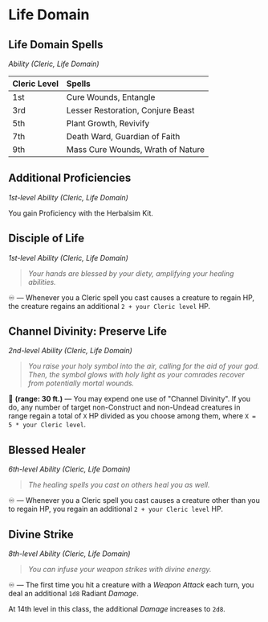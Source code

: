 # Life Domain

## Life Domain Spells
*Ability (Cleric, Life Domain)*

| Cleric Level | Spells                            |
|:-------------|:----------------------------------|
| 1st          | Cure Wounds, Entangle             |
| 3rd          | Lesser Restoration, Conjure Beast |
| 5th          | Plant Growth, Revivify            |
| 7th          | Death Ward, Guardian of Faith     |
| 9th          | Mass Cure Wounds, Wrath of Nature |

## Additional Proficiencies
*1st-level Ability (Cleric, Life Domain)*

You gain Proficiency with the Herbalsim Kit.

## Disciple of Life
*1st-level Ability (Cleric, Life Domain)*

> *Your hands are blessed by your diety, amplifying your healing abilities.*

♾️ — Whenever you a Cleric spell you cast causes a creature to regain HP, the creature regains an additional `2 + your Cleric level` HP.

## Channel Divinity: Preserve Life
*2nd-level Ability (Cleric, Life Domain)*

> *You raise your holy symbol into the air, calling for the aid of your god. Then, the symbol glows with holy light as your comrades recover from potentially mortal wounds.*

🔷 **(range: 30 ft.)** — You may expend one use of "Channel Divinity". If you do, any number of target non-Construct and non-Undead creatures in range regain a total of `X` HP divided as you choose among them, where `X = 5 * your Cleric level`.

## Blessed Healer
*6th-level Ability (Cleric, Life Domain)*

> *The healing spells you cast on others heal you as well.*

♾️ — Whenever you a Cleric spell you cast causes a creature other than you to regain HP, you regain an additional `2 + your Cleric level` HP.

## Divine Strike
*8th-level Ability (Cleric, Life Domain)*

> *You can infuse your weapon strikes with divine energy.*

♾️ — The first time you hit a creature with a *Weapon Attack* each turn, you deal an additional `1d8` Radiant *Damage*.

At 14th level in this class, the additional *Damage* increases to `2d8`.

<!--
## Supreme Healing
*17th-level Ability (Cleric, Life Domain)*

Starting at 17th level, when you would normally roll one or more dice to restore hit points with a spell, you instead use the highest number possible for each die. For example, instead of restoring 2d6 hit points to a creature, you restore 12.
-->
